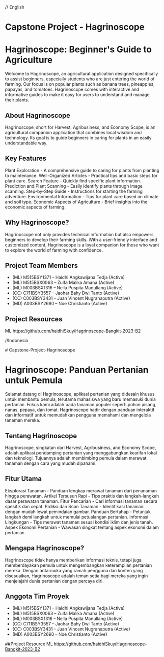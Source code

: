 // English
# Capstone Project - Hagrinoscope
# Hagrinoscope: Beginner's Guide to Agriculture

Welcome to Hagrinoscope, an agricultural application designed specifically to assist beginners, especially students who are just entering the world of farming. Our focus is on popular plants such as banana trees, pineapples, papayas, and tomatoes. Hagrinoscope comes with interactive and informative guides to make it easy for users to understand and manage their plants.

## About Hagrinoscope

Hagrinoscope, short for Harvest, Agribusiness, and Economy Scope, is an agricultural companion application that combines local wisdom and technology. Its goal is to guide beginners in caring for plants in an easily understandable way.

## Key Features

Plant Exploration - A comprehensive guide to caring for plants from planting to maintenance.
Well-Organized Articles - Practical tips and basic steps for plant care.
Search Feature - Quickly find specific plant information.
Prediction and Plant Scanning - Easily identify plants through image scanning.
Step-by-Step Guide - Instructions for starting the farming adventure.
Environmental Information - Tips for plant care based on climate and soil type.
Economic Aspects of Agriculture - Brief insights into the economic aspects of farming.

## Why Hagrinoscope?

Hagrinoscope not only provides technical information but also empowers beginners to develop their farming skills. With a user-friendly interface and customized content, Hagrinoscope is a loyal companion for those who want to explore the world of farming with confidence.

## Project Team Members

- (ML) M515BSY1371 – Haidhi Angkawijana Tedja (Active)
- (ML) M515BSX0063 – Zulfa Malika Amana (Active)
- (ML) M003BSX1316 – Nella Puspita Manullang (Active)
- (CC) C711BSY3557 – Jaohar Bahy Dwi Tanto (Active)
- (CC) C003BSY3431 – Juan Vincent Nugrahaputra (Active)
- (MD) A003BSY2690 – Noe Christianto (Active)

## Project Resources
ML
https://github.com/haidhiSkuy/Hagrinoscope-Bangkit-2023-B2

//Indonesia

﻿# Capstone-Project-Hagrinoscope
# Hagrinoscope: Panduan Pertanian untuk Pemula

Selamat datang di Hagrinoscope, aplikasi pertanian yang didesain khusus untuk membantu pemula, terutama mahasiswa yang baru memasuki dunia pertanian. Fokus kami adalah pada tanaman populer seperti pohon pisang, nanas, pepaya, dan tomat. Hagrinoscope hadir dengan panduan interaktif dan informatif untuk memudahkan pengguna memahami dan mengelola tanaman mereka.

## Tentang Hagrinoscope

Hagrinoscope, singkatan dari Harvest, Agribusiness, and Economy Scope, adalah aplikasi pendamping pertanian yang menggabungkan kearifan lokal dan teknologi. Tujuannya adalah membimbing pemula dalam merawat tanaman dengan cara yang mudah dipahami.

## Fitur Utama

Eksplorasi Tanaman - Panduan lengkap merawat tanaman dari penanaman hingga perawatan.
Artikel Tersusun Rapi - Tips praktis dan langkah-langkah dasar perawatan tanaman.
Fitur Pencarian - Cari informasi tanaman secara spesifik dan cepat.
Prdiksi dan Scan Tanaman - Identifikasi tanaman dengan mudah lewat pemindaian gambar.
Panduan Bertahap - Petunjuk langkah demi langkah untuk memulai petualangan pertanian.
Informasi Lingkungan - Tips merawat tanaman sesuai kondisi iklim dan jenis tanah.
Aspek Ekonomi Pertanian - Wawasan singkat tentang aspek ekonomi dalam pertanian.

## Mengapa Hagrinoscope?
Hagrinoscope tidak hanya memberikan informasi teknis, tetapi juga memberdayakan pemula untuk mengembangkan keterampilan pertanian mereka. Dengan antarmuka yang ramah pengguna dan konten yang disesuaikan, Hagrinoscope adalah teman setia bagi mereka yang ingin menjelajahi dunia pertanian dengan percaya diri.

## Anggota Tim Proyek

- (ML) M515BSY1371 – Haidhi Angkawijana Tedja (Active)
- (ML) M515BSX0063 – Zulfa Malika Amana (Active)
- (ML) M003BSX1316 – Nella Puspita Manullang (Active)
- (CC) C711BSY3557 – Jaohar Bahy Dwi Tanto (Active)
- (CC) C003BSY3431 – Juan Vincent Nugrahaputra (Active)
- (MD) A003BSY2690 – Noe Christianto (Active)

##Project Resource
ML
https://github.com/haidhiSkuy/Hagrinoscope-Bangkit-2023-B2
